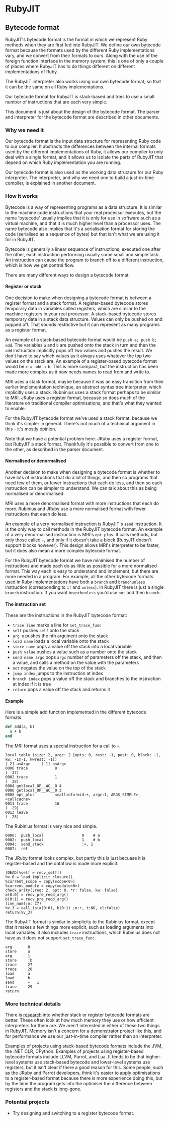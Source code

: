 # RubyJIT

## Bytecode format

RubyJIT's bytecode format is the format in which we represent Ruby methods when
they are first fed into RubyJIT. We define our own bytecode format because the
formats used by the different Ruby implementations vary, and we convert from
their formats to ours. Along with the use of the foreign function interface in
the memory system, this is one of only a couple of places where RubyJIT has to
do things different on different implementations of Ruby.

The RubyJIT interpreter also works using our own bytecode format, so that it can
be the same on all Ruby implementations.

Our bytecode format for RubyJIT is stack-based and tries to use a small number
of instructions that are each very simple.

This document is just about the design of the bytecode format. The parser and
interpreter for the bytecode format are described in other documents.

### Why we need it

Our bytecode format is the input data structure for representing Ruby code to
our compiler. It abstracts the differences between the internal formats used by
the different implementations of Ruby, it allows our compiler to only deal with a
single format, and it allows us to isolate the parts of RubyJIT that depend on
which Ruby implementation you are running.

Our bytecode format is also used as the working data structure for our Ruby
interpreter. The interpreter, and why we need one to build a just-in-time
compiler, is explained in another document.

### How it works

Bytecode is a way of representing programs as a data structure. It is similar to
the machine code instructions that your real processor executes, but the name
'bytecode' usually implies that it is only for use in software such as a virtual
machine, and that it is much higher level than a processor uses. The name
bytecode also implies that it's a serialisation format for storing the code
(serialised as a sequence of bytes) but that isn't what we are using it for in
RubyJIT.

Bytecode is generally a linear sequence of instructions, executed one after the
other, each instruction performing usually some small and simple task. An
instruction can cause the program to branch off to a different instruction,
which is how we get control flow.

There are many different ways to design a bytecode format.

#### Register or stack

One decision to make when designing a bytecode format is between a register
format and a stack format. A register-based bytecode stores temporary data in
variables called registers, which are similar to the machine registers in your
real processor. A stack-based bytecode stores temporary data in a stack data
structure. Values can only be pushed on and popped off. That sounds restrictive
but it can represent as many programs as a register format.

An example of a stack-based bytecode format would be `push a; push b; add`. The
variables `a` and `b` are pushed onto the stack in turn and then the `add`
instruction implicitly pops off two values and pushes the result. We don't have
to say which values as it always uses whatever the top two values on the stack
are. An example of a register-based bytecode format would be `c = add a b`. This
is more compact, but the instruction has been made more complex as it now needs
names to read from and write to.

MRI uses a stack format, maybe because it was an easy transition from their
earlier implementation technique, an abstract syntax tree interpreter, which
implicitly uses a stack. Rubninius uses a stack format perhaps to be similar to
MRI. JRuby uses a register format, because so does much of the literature on
traditional compiler optimisations, and that's what they wanted to enable.

For the RubyJIT bytecode format we've used a stack format, because we think it's
simpler in general. There's not much of a technical argument in this - it's
mostly opinion.

Note that we have a potential problem here. JRuby uses a register format, but
RubyJIT a stack format. Thankfully it's possible to convert from one to the
other, as described in the parser document.

#### Normalised or denormalised

Another decision to make when designing a bytecode format is whether to have
lots of instructions that do a lot of things, and then so programs that need few
of them, or fewer instructions that each do less, and then so each instruction
can be simpler to understand. We can talk about this as being normalised or
denormalised.

MRI uses a more denormalised format with more instructions that each do more.
Rubinius and JRuby use a more normalised format with fewer instructions that
each do less.

An example of a very normalised instruction is RubyJIT's `send` instruction. It
is the only way to call methods in the RubyJIT bytecode format. An example of a
very denormalised instruction is MRI's `opt_plus`. It calls methods, but only
those called `+`, and only if it doesn't take a block (RubyJIT doesn't support
blocks however). This design allows MRI's interpreter to be faster, but it does
also mean a more complex bytecode format.

For the RubyJIT bytecode format we have minimised the number of instructions and
made each do as little as possible for a more normalised format. This way each
is easy to understand and implement, but there are more needed in a program. For
example, all the other bytecode formats used in Ruby implementations have both a
`branch` and `branchunless` instruction (corresponding to `if` and `unless`). In
RubyJIT there is just a single `branch` instruction. If you want `branchunless`
you'd use `not` and then `branch`.

#### The instruction set

These are the instructions in the RubyJIT bytecode format:

* `trace line` marks a line for `set_trace_func`
* `self` pushes `self` onto the stack
* `arg n` pushes the nth argument onto the stack
* `load name` loads a local variable onto the stack
* `store name` pops a value off the stack into a local variable
* `push value` pushes a value such as a number onto the stack
* `send name argc` pops `argc` number of parameters off the stack, and then a value, and calls a method on the value with the parameters
* `not` negates the value on the top of the stack
* `jump index` jumps to the instruction at index
* `branch index` pops a value off the stack and branches to the instruction at index if it is true
* `return` pops a value off the stack and returns it

#### Example

Here is a simple add function implemented in the different bytecode formats.

```ruby
def add(a, b)
  a + b
end
```

The MRI format uses a special instruction for a call to `+`.

```
local table (size: 2, argc: 2 [opts: 0, rest: -1, post: 0, block: -1, kw: -1@-1, kwrest: -1])
[ 2] a<Arg>     [ 1] b<Arg>     
0000 trace            8                                               (  27)
0002 trace            1                                               (  28)
0004 getlocal_OP__WC__0 4
0006 getlocal_OP__WC__0 3
0008 opt_plus         <callinfo!mid:+, argc:1, ARGS_SIMPLE>, <callcache>
0011 trace            16                                              (  29)
0013 leave                                                            (  28)
```

The Rubinius format is very nice and simple.

```
0000:  push_local                 0    # a
0002:  push_local                 1    # b
0004:  send_stack                 :+, 1
0007:  ret
```

The JRuby format looks complex, but partly this is just becuase it is
register-based and the dataflow is made more explicit.

```
[DEAD]%self = recv_self()
%v_0 = load_implicit_closure()
%current_scope = copy(scope<0>)
%current_module = copy(module<0>)
check_arity(;req: 2, opt: 0, *r: false, kw: false)
a(0:0) = recv_pre_reqd_arg()
b(0:1) = recv_pre_reqd_arg()
line_num(;n: 27)
%v_3 = call_1o(a(0:0), b(0:1) ;n:+, t:NO, cl:false)
return(%v_3)
```

The RubyJIT format is similar in simplicity to the Rubinius format, except that
it makes a few things more explicit, such as loading arguments into local
variables. it also includes `trace` instructions, which Rubinius does not have
as it does not support `set_trace_func`.

```
arg       0
store     a
arg       1
store     :b
trace     27
trace     28
load      a
load      b
send      +   1
trace     29
return
```

### More technical details

There is [research](stack-register) into whether stack or register bytecode
formats are better. These often look at how much memory they use or how
efficient interpreters for them are. We aren't interested in either of these two
things in RubyJIT. Memory isn't a concern for a demonstrator project like this,
and for performance we use our just-in-time compiler rather than an interpreter.

[stack-register]: https://www.usenix.org/legacy/events/vee05/full_papers/p153-yunhe.pdf

Examples of projects using stack-based bytecode formats include the JVM, the
.NET CLR, CPython. Examples of projects using register-based bytecode formats
include LLVM, Parrot, and Lua. It tends to be that higher-level systems use
stack-based bytecode and lower-level systems use registers, but it isn't clear
if there a good reason for this. Some people, such as the JRuby and Parrot
developers, think it's easier to apply optimisations to a register-based format
because there is more experience doing this, but by the time the program gets
into the optimiser the difference between registers and the stack is long-gone.

### Potential projects

* Try designing and switching to a register bytecode format.
